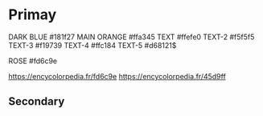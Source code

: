 # Primay

DARK BLUE #181f27
MAIN ORANGE #ffa345
TEXT #ffefe0
TEXT-2 #f5f5f5
TEXT-3 #f19739
TEXT-4 #ffc184
TEXT-5 #d68121$

ROSE #fd6c9e

https://encycolorpedia.fr/fd6c9e
https://encycolorpedia.fr/45d9ff


## Secondary